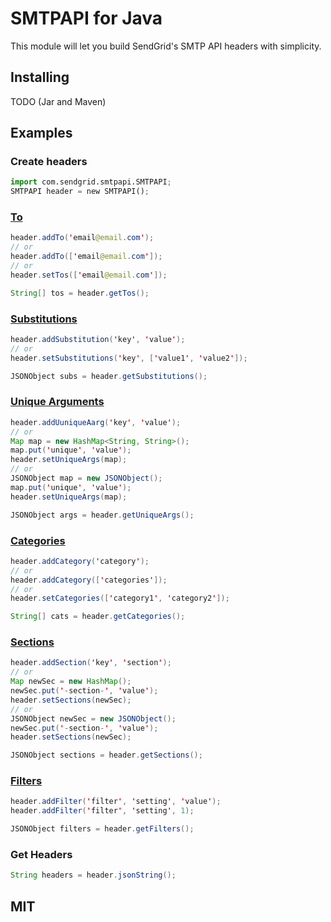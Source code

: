 # SMTPAPI for Java

This module will let you build SendGrid's SMTP API headers with simplicity.

## Installing

TODO (Jar and Maven)

## Examples

### Create headers

```python
import com.sendgrid.smtpapi.SMTPAPI;
SMTPAPI header = new SMTPAPI();
```

### [To](http://sendgrid.com/docs/API_Reference/SMTP_API/index.html)
```java
header.addTo('email@email.com');
// or
header.addTo(['email@email.com']);
// or
header.setTos(['email@email.com']);

String[] tos = header.getTos();
```

### [Substitutions](http://sendgrid.com/docs/API_Reference/SMTP_API/substitution_tags.html)

```java
header.addSubstitution('key', 'value');
// or
header.setSubstitutions('key', ['value1', 'value2']);

JSONObject subs = header.getSubstitutions();
```

### [Unique Arguments](http://sendgrid.com/docs/API_Reference/SMTP_API/unique_arguments.html)

```java
header.addUuniqueAarg('key', 'value');
// or
Map map = new HashMap<String, String>();
map.put('unique', 'value');
header.setUniqueArgs(map);
// or
JSONObject map = new JSONObject();
map.put('unique', 'value');
header.setUniqueArgs(map);

JSONObject args = header.getUniqueArgs();
```
### [Categories](http://sendgrid.com/docs/API_Reference/SMTP_API/categories.html)

```java
header.addCategory('category');
// or
header.addCategory(['categories']);
// or
header.setCategories(['category1', 'category2']);

String[] cats = header.getCategories();
```

### [Sections](http://sendgrid.com/docs/API_Reference/SMTP_API/section_tags.html)

```java
header.addSection('key', 'section');
// or
Map newSec = new HashMap();
newSec.put('-section-', 'value');
header.setSections(newSec);
// or
JSONObject newSec = new JSONObject();
newSec.put('-section-', 'value');
header.setSections(newSec);

JSONObject sections = header.getSections();
```

### [Filters](http://sendgrid.com/docs/API_Reference/SMTP_API/apps.html)

```java
header.addFilter('filter', 'setting', 'value');
header.addFilter('filter', 'setting', 1);

JSONObject filters = header.getFilters();
```

### Get Headers

```java
String headers = header.jsonString();
```

## MIT
